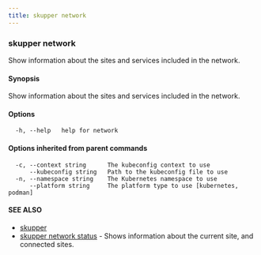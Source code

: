 ```yaml
---
title: skupper network
---
```

### skupper network

Show information about the sites and services included in the network.

#### Synopsis

Show information about the sites and services included in the network.

#### Options

```
  -h, --help   help for network
```

#### Options inherited from parent commands

```
  -c, --context string      The kubeconfig context to use
      --kubeconfig string   Path to the kubeconfig file to use
  -n, --namespace string    The Kubernetes namespace to use
      --platform string     The platform type to use [kubernetes, podman]
```

#### SEE ALSO

* [skupper](index.html) 
* [skupper network status](skupper_network_status.html)	 - Shows information about the current site, and connected sites.

<!-- ###### Auto generated by spf13/cobra on 1-Feb-2024
 -->